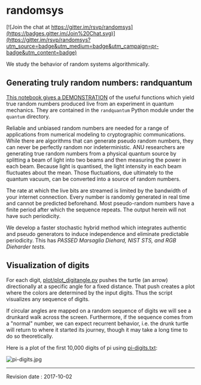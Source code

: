 # randomsys

[![Join the chat at https://gitter.im/rsvp/randomsys](https://badges.gitter.im/Join%20Chat.svg)](https://gitter.im/rsvp/randomsys?utm_source=badge&utm_medium=badge&utm_campaign=pr-badge&utm_content=badge)

We study the behavior of random systems algorithmically.

## Generating truly random numbers: randquantum

[This notebook gives a DEMONSTRATION](https://github.com/rsvp/randomsys/blob/master/quantum/randquantum-demo.ipynb) 
of the useful functions which yield true random numbers produced live from an
experiment in quantum mechanics. They are contained in the `randquantum` Python
module under the `quantum` directory.

Reliable and unbiased random numbers are needed for a range of applications
from numerical modeling to cryptographic communications. While there are
algorithms that can generate pseudo random numbers, they can never be
perfectly random nor indeterministic. ANU researchers are generating true
random numbers from a physical quantum source by splitting a beam of light
into two beams and then measuring the power in each beam. Because light is
quantised, the light intensity in each beam fluctuates about the mean. Those
fluctuations, due ultimately to the quantum vacuum, can be converted into a
source of random numbers.

The rate at which the live bits are streamed is limited by the bandwidth of
your internet connection. Every number is randomly generated in real time and
cannot be predicted beforehand. Most pseudo-random numbers have a finite
period after which the sequence repeats. The output herein will not have such
periodicity.

We develop a faster stochastic hybrid method which integrates authentic and 
pseudo generators to induce independence and eliminate predictable periodicity. 
This has *PASSED Marsaglia Diehard, NIST STS, and RGB Dieharder tests.* 


## Visualization of digits

For each digit,
[plot/plot_digitangle.py](https://github.com/rsvp/randomsys/blob/master/plot/plot_digitangle.py)
pushes the turtle (an arrow) directionally at a specific angle for a fixed distance.
That push creates a plot where the colors are determined by the input digits.
Thus the script visualizes any sequence of digits.

If circular angles are mapped on a random sequence of digits we will see a
drunkard walk across the screen. Furthermore, if the sequence comes from a
"normal" number, we can expect recurrent behavior, i.e. the drunk turtle
will return to where it started its journey, though it may take a long time
to do so theoretically.

Here is a plot of the first 10,000 digits of pi using
[pi-digits.txt](https://github.com/rsvp/randomsys/blob/master/plot/pi-digits.txt):


![pi-digits.jpg](https://git.io/pi-digits.jpg)


---

Revision date : 2017-10-02

